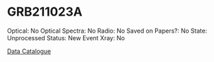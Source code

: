 # GRB211023A

Optical: No
Optical Spectra: No
Radio: No
Saved on Papers?: No
State: Unprocessed
Status: New Event
Xray: No

[Data Catalogue](GRB211023A%205a0d8aeac535429c913bbc9171440f7c/Data%20Catalogue%20ba04fb1e6ce141bdb78602c8c8c41e62.csv)